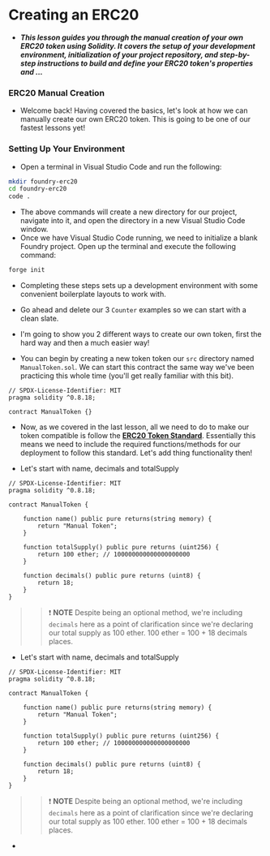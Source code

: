 # Creating an ERC20
- ***This lesson guides you through the manual creation of your own ERC20 token using Solidity. It covers the setup of your development environment, initialization of your project repository, and step-by-step instructions to build and define your ERC20 token's properties and ...***

### ERC20 Manual Creation
- Welcome back! Having covered the basics, let's look at how we can manually create our own ERC20 token. This is going to be one of our fastest lessons yet!

### Setting Up Your Environment
- Open a terminal in Visual Studio Code and run the following:

```bash
mkdir foundry-erc20
cd foundry-erc20
code .
```

- The above commands will create a new directory for our project, navigate into it, and open the directory in a new Visual Studio Code window.
- Once we have Visual Studio Code running, we need to initialize a blank Foundry project. Open up the terminal and execute the following command:

```bash
forge init
```

- Completing these steps sets up a development environment with some convenient boilerplate layouts to work with.
- Go ahead and delete our 3 `Counter` examples so we can start with a clean slate.
- I'm going to show you 2 different ways to create our own token, first the hard way and then a much easier way!

- You can begin by creating a new token token our `src` directory named `ManualToken.sol`. We can start this contract the same way we've been practicing this whole time (you'll get really familiar with this bit).

```solidity
// SPDX-License-Identifier: MIT
pragma solidity ^0.8.18;

contract ManualToken {}
```

- Now, as we covered in the last lesson, all we need to do to make our token compatible is follow the **[ERC20 Token Standard](https://eips.ethereum.org/EIPS/eip-20)**. Essentially this means we need to include the required functions/methods for our deployment to follow this standard. Let's add thing functionality then!

- Let's start with name, decimals and totalSupply

```solidity
// SPDX-License-Identifier: MIT
pragma solidity ^0.8.18;

contract ManualToken {

    function name() public pure returns(string memory) {
        return "Manual Token";
    }

    function totalSupply() public pure returns (uint256) {
        return 100 ether; // 100000000000000000000
    }

    function decimals() public pure returns (uint8) {
        return 18;
    }
}
```

>> ❗ **NOTE** Despite being an optional method, we're including `decimals` here as a point of clarification since we're declaring our total supply as 100 ether. 100 ether = 100 + 18 decimals places.

- Let's start with name, decimals and totalSupply

```solidity
// SPDX-License-Identifier: MIT
pragma solidity ^0.8.18;

contract ManualToken {

    function name() public pure returns(string memory) {
        return "Manual Token";
    }

    function totalSupply() public pure returns (uint256) {
        return 100 ether; // 100000000000000000000
    }

    function decimals() public pure returns (uint8) {
        return 18;
    }
}
```

>> ❗ **NOTE** Despite being an optional method, we're including `decimals` here as a point of clarification since we're declaring our total supply as 100 ether. 100 ether = 100 + 18 decimals places.

- 